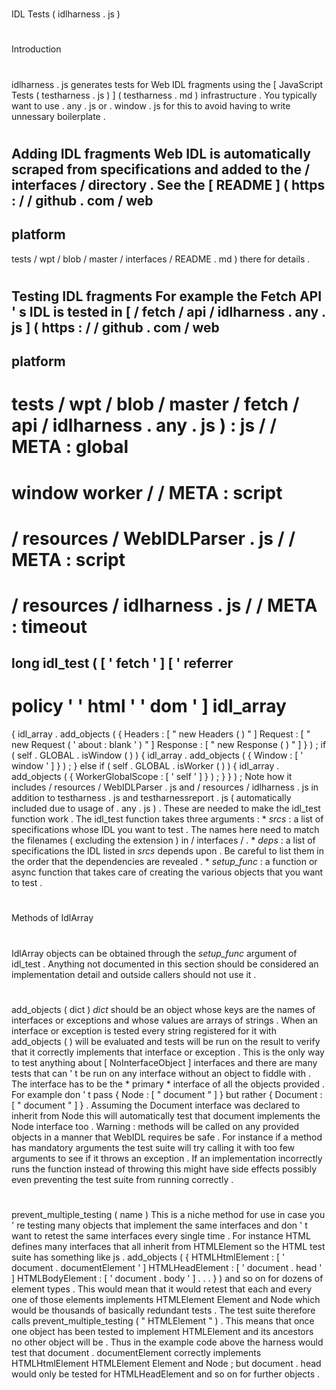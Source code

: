 #
IDL
Tests
(
idlharness
.
js
)
#
#
Introduction
#
#
idlharness
.
js
generates
tests
for
Web
IDL
fragments
using
the
[
JavaScript
Tests
(
testharness
.
js
)
]
(
testharness
.
md
)
infrastructure
.
You
typically
want
to
use
.
any
.
js
or
.
window
.
js
for
this
to
avoid
having
to
write
unnessary
boilerplate
.
#
#
Adding
IDL
fragments
Web
IDL
is
automatically
scraped
from
specifications
and
added
to
the
/
interfaces
/
directory
.
See
the
[
README
]
(
https
:
/
/
github
.
com
/
web
-
platform
-
tests
/
wpt
/
blob
/
master
/
interfaces
/
README
.
md
)
there
for
details
.
#
#
Testing
IDL
fragments
For
example
the
Fetch
API
'
s
IDL
is
tested
in
[
/
fetch
/
api
/
idlharness
.
any
.
js
]
(
https
:
/
/
github
.
com
/
web
-
platform
-
tests
/
wpt
/
blob
/
master
/
fetch
/
api
/
idlharness
.
any
.
js
)
:
js
/
/
META
:
global
=
window
worker
/
/
META
:
script
=
/
resources
/
WebIDLParser
.
js
/
/
META
:
script
=
/
resources
/
idlharness
.
js
/
/
META
:
timeout
=
long
idl_test
(
[
'
fetch
'
]
[
'
referrer
-
policy
'
'
html
'
'
dom
'
]
idl_array
=
>
{
idl_array
.
add_objects
(
{
Headers
:
[
"
new
Headers
(
)
"
]
Request
:
[
"
new
Request
(
'
about
:
blank
'
)
"
]
Response
:
[
"
new
Response
(
)
"
]
}
)
;
if
(
self
.
GLOBAL
.
isWindow
(
)
)
{
idl_array
.
add_objects
(
{
Window
:
[
'
window
'
]
}
)
;
}
else
if
(
self
.
GLOBAL
.
isWorker
(
)
)
{
idl_array
.
add_objects
(
{
WorkerGlobalScope
:
[
'
self
'
]
}
)
;
}
}
)
;
Note
how
it
includes
/
resources
/
WebIDLParser
.
js
and
/
resources
/
idlharness
.
js
in
addition
to
testharness
.
js
and
testharnessreport
.
js
(
automatically
included
due
to
usage
of
.
any
.
js
)
.
These
are
needed
to
make
the
idl_test
function
work
.
The
idl_test
function
takes
three
arguments
:
*
_srcs_
:
a
list
of
specifications
whose
IDL
you
want
to
test
.
The
names
here
need
to
match
the
filenames
(
excluding
the
extension
)
in
/
interfaces
/
.
*
_deps_
:
a
list
of
specifications
the
IDL
listed
in
_srcs_
depends
upon
.
Be
careful
to
list
them
in
the
order
that
the
dependencies
are
revealed
.
*
_setup_func_
:
a
function
or
async
function
that
takes
care
of
creating
the
various
objects
that
you
want
to
test
.
#
#
Methods
of
IdlArray
#
#
IdlArray
objects
can
be
obtained
through
the
_setup_func_
argument
of
idl_test
.
Anything
not
documented
in
this
section
should
be
considered
an
implementation
detail
and
outside
callers
should
not
use
it
.
#
#
#
add_objects
(
dict
)
_dict_
should
be
an
object
whose
keys
are
the
names
of
interfaces
or
exceptions
and
whose
values
are
arrays
of
strings
.
When
an
interface
or
exception
is
tested
every
string
registered
for
it
with
add_objects
(
)
will
be
evaluated
and
tests
will
be
run
on
the
result
to
verify
that
it
correctly
implements
that
interface
or
exception
.
This
is
the
only
way
to
test
anything
about
[
NoInterfaceObject
]
interfaces
and
there
are
many
tests
that
can
'
t
be
run
on
any
interface
without
an
object
to
fiddle
with
.
The
interface
has
to
be
the
*
primary
*
interface
of
all
the
objects
provided
.
For
example
don
'
t
pass
{
Node
:
[
"
document
"
]
}
but
rather
{
Document
:
[
"
document
"
]
}
.
Assuming
the
Document
interface
was
declared
to
inherit
from
Node
this
will
automatically
test
that
document
implements
the
Node
interface
too
.
Warning
:
methods
will
be
called
on
any
provided
objects
in
a
manner
that
WebIDL
requires
be
safe
.
For
instance
if
a
method
has
mandatory
arguments
the
test
suite
will
try
calling
it
with
too
few
arguments
to
see
if
it
throws
an
exception
.
If
an
implementation
incorrectly
runs
the
function
instead
of
throwing
this
might
have
side
effects
possibly
even
preventing
the
test
suite
from
running
correctly
.
#
#
#
prevent_multiple_testing
(
name
)
This
is
a
niche
method
for
use
in
case
you
'
re
testing
many
objects
that
implement
the
same
interfaces
and
don
'
t
want
to
retest
the
same
interfaces
every
single
time
.
For
instance
HTML
defines
many
interfaces
that
all
inherit
from
HTMLElement
so
the
HTML
test
suite
has
something
like
js
.
add_objects
(
{
HTMLHtmlElement
:
[
'
document
.
documentElement
'
]
HTMLHeadElement
:
[
'
document
.
head
'
]
HTMLBodyElement
:
[
'
document
.
body
'
]
.
.
.
}
)
and
so
on
for
dozens
of
element
types
.
This
would
mean
that
it
would
retest
that
each
and
every
one
of
those
elements
implements
HTMLElement
Element
and
Node
which
would
be
thousands
of
basically
redundant
tests
.
The
test
suite
therefore
calls
prevent_multiple_testing
(
"
HTMLElement
"
)
.
This
means
that
once
one
object
has
been
tested
to
implement
HTMLElement
and
its
ancestors
no
other
object
will
be
.
Thus
in
the
example
code
above
the
harness
would
test
that
document
.
documentElement
correctly
implements
HTMLHtmlElement
HTMLElement
Element
and
Node
;
but
document
.
head
would
only
be
tested
for
HTMLHeadElement
and
so
on
for
further
objects
.
